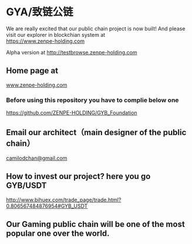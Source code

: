 # GYA/致链公链

We are really excited that our public chain project is now built! 
And please visit our explorer in blockchian system at       
https://www.zenpe-holding.com

Alpha version at 
http://testbrowse.zenpe-holding.com


## Home page at
www.zenpe-holding.com




### Before using this repository you have to complie below one 
https://github.com/ZENPE-HOLDING/GYB_Foundation 



## Email our architect（main designer of the public chain）
camilodchan@gmail.com


## How to invest our project? here you go GYB/USDT 
http://www.bihuex.com/trade_page/trade.html?0.806567484876954#GYB_USDT 

## Our Gaming public chain will be one of the most popular one over the world.
